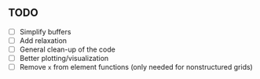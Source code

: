## TODO

- [ ] Simplify buffers
- [ ] Add relaxation
- [ ] General clean-up of the code
- [ ] Better plotting/visualization
- [ ] Remove `x` from element functions (only needed for nonstructured grids)